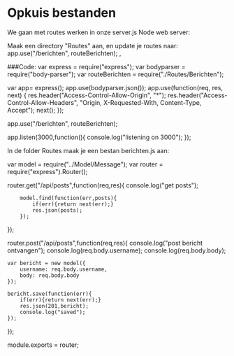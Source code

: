 # Opkuis bestanden

We gaan met routes werken in onze server.js Node web server:

		
Maak een directory "Routes" aan, en update je routes naar:
app.use("/berichten", routeBerichten); , 

###Code:
var express = require("express");
var bodyparser = require("body-parser");
var routeBerichten = require("./Routes/Berichten");

var app= express();
app.use(bodyparser.json());
app.use(function(req, res, next) {
  res.header("Access-Control-Allow-Origin", "*");
  res.header("Access-Control-Allow-Headers", "Origin, X-Requested-With, Content-Type, Accept");
  next();
});


app.use("/berichten", routeBerichten);


app.listen(3000,function(){
	console.log("listening on 3000");
});


In de folder Routes maak je een bestan berichten.js aan:

var model = require("../Model/Message");
var router = require("express").Router();


router.get("/api/posts",function(req,res){
	console.log("get posts");
			
		model.find(function(err,posts){
			if(err){return next(err);}
			res.json(posts);
		});
	
});

router.post("/api/posts",function(req,res){
	console.log("post bericht ontvangen");
	console.log(req.body.username);
	console.log(req.body.body);
	
	
	var bericht = new model({
		username: req.body.username,
		body: req.body.body
	});
	
	bericht.save(function(err){
		if(err){return next(err);}
		res.json(201,bericht);
		console.log("saved");
	});
});


module.exports = router;